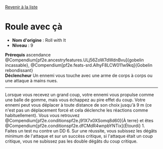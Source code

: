 [Revenir à la liste](..)

# Roule avec çà

 * **Nom d'origine** : Roll with It
 * **Niveau** : 9


<p><span id="ctl00_MainContent_DetailedOutput"><strong>Prérequis</strong> ascendance @Compendium[pf2e.ancestryfeatures.ULj56ZoW7dWdnBvu]{gobelin incassable}, @Compendium[pf2e.feats-srd.AlhyF8LCW011w9kq]{Gobelin rebondissant}<br><strong>Déclencheur</strong> Un ennemi vous touche avec une arme de corps à corps ou une attaque à mains nues.<br></span></p>
<hr>
<p>Lorsque vous recevez un grand coup, votre ennemi vous propulse comme une balle de gomme, mais vous échappez au pire effet du coup. Votre ennemi peut vous déplacer à toute distance de son choix jusqu'à 9 m (ce n'est pas un déplacement forcé et cela déclenche les réactions comme habituellement). Vous vous retrouvez @Compendium[pf2e.conditionspf2e.j91X7x0XSomq8d60]{À terre} et êtes @Compendium[pf2e.conditionspf2e.dfCMdR4wnpbYNTix]{Étourdi} 1. Faites un test nu contre un DD 6. Sur une réussite, vous subissez les dégâts minimum de l'attaque et sur un succèss critique, si l'attaque était un coup critique, vous ne subissez pas les double dégâts du coup critique.&nbsp;</p>